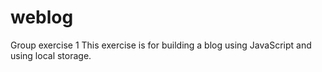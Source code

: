 # weblog
Group exercise 1
This exercise is for building a blog using JavaScript and using local storage.
